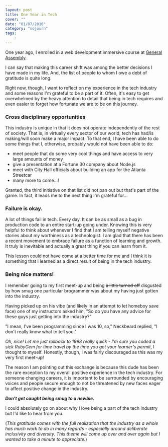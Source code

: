 ```yaml
---
layout: post
title: One Year in Tech
cover: ""
date: "01/07/2016"
category: "sojourn"
tags:
    -
---
```


One year ago, I enrolled in a web development immersive course at [General Assembly][general-assembly].

I can say that making this career shift was among the better decisions I have made in my life. And, the list of people to whom I owe a debt of gratitude is quite long.

Right now, though, I want to reflect on my experience in the tech industry and some reasons I'm grateful to be a part of it. Often, it's easy to get overwhelmed by the heavy attention to detail that being in tech requires and even easier to forget how fortunate we are to be on this journey.

### Cross disciplinary opportunities

This industry is unique in that it does not operate independently of the rest of society. That is, in virtually every sector of our world, tech has had/is making/will soon make a major impact. To that end, I have been able to do some things that I, otherwise, probably would not have been able to do:

- meet people that do some very cool things and have access to very large amounts of money
- give a presentation at a Fortune 30 company about Node.js
- meet with City Hall officials about building an app for the Atlanta Streetcar
- many more to come...!

Granted, the third initiative on that list did not pan out but that's part of the game. In fact, it leads me to the next thing I'm grateful for...

### Failure is okay.

A lot of things fail in tech. Every day. It can be as small as a bug in production code to an entire start-up going under. Knowing this is very helpful to think about whenever I find that I am telling myself negative stories about my worthiness as a technologist. I am glad that there has been a recent movement to embrace failure as a function of learning and growth. It truly is inevitable and actually a great thing if you can learn from it.

This lesson could not have come at a better time for me and I think it is something that I learned as a direct result of being in the tech industry.

### Being nice matters!

I remember going to my first meet-up and being <del>a little turned off</del> disgusted by how smug one particular brogrammer was about my having just gotten into the industry.

Having picked up on his vibe (and likely in an attempt to let homeboy save face) one of my instructors asked him, "So do you have any advice for these guys just getting into the industry?"

"I mean, I've been programming since I was 10, so," Neckbeard replied, "I don't really know what to tell you."

*Oh, nice! Let me just rollback to 1998 really quick - I'm sure you coded a sick RubyGem for time travel by the time you got your learner's permit*, I thought to myself. Honestly, though, I was fairly discouraged as this was my very first meet-up!

The reason I am pointing out this exchange is because this dude has been the rare exception to my overall positive experience in the tech industry. For someone changing careers, it is important to be surrounded by encouraging voices and people secure enough to not be threatened by new faces eager to affect positive change in the industry.

***Don't get caught being smug to a newbie.***

I could absolutely go on about why I love being a part of the tech industry but I'd like to hear from you.

(*This gratitude comes with the full realization that the industry as a whole has much work to do in many regards - especially around deliberate inclusivity and diversity. This theme will come up over and over again but I wanted to take a minute to appreciate.*)



[general-assembly]: https://generalassemb.ly/education/web-development-immersive
